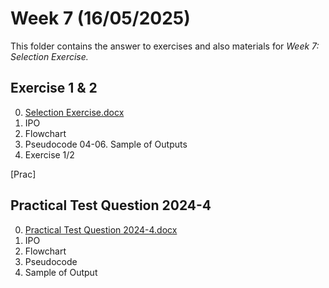 # Week 7 (16/05/2025)

This folder contains the answer to exercises and also materials for *Week 7: Selection Exercise.*

## Exercise 1 & 2
00. [Selection Exercise.docx](https://github.com/shahxvi/uitm-cdcs110/blob/sem1/CSC121/W7%20Selection%20Exercise/Selection%20Exercise.docx)
01. IPO
02. Flowchart
03. Pseudocode
04-06. Sample of Outputs
07. Exercise 1/2

[Prac]

## Practical Test Question 2024-4
00. [Practical Test Question 2024-4.docx](https://github.com/shahxvi/uitm-cdcs110/blob/sem1/CSC121/W7%20Selection%20Exercise/Practical%20Test%20Question%202024-4/00.%20Practical%20Test%20Question%202024-4.docx)
01. IPO
02. Flowchart
03. Pseudocode
04. Sample of Output